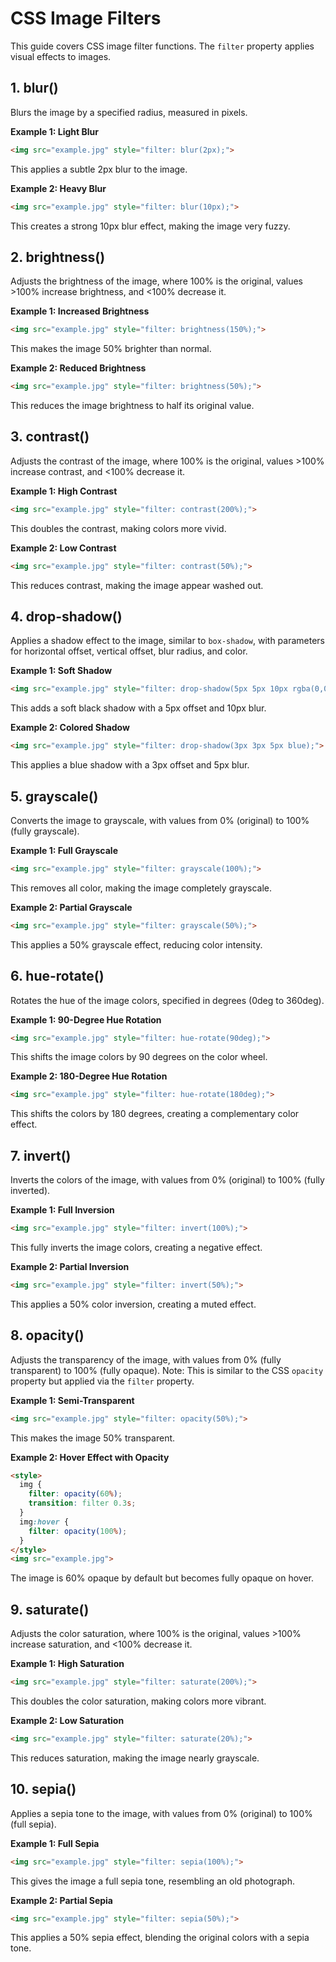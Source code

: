 # CSS Image Filters

This guide covers CSS image filter functions. The `filter` property applies visual effects to images.

## 1. blur()
Blurs the image by a specified radius, measured in pixels.

**Example 1: Light Blur**
```html
<img src="example.jpg" style="filter: blur(2px);">
```
This applies a subtle 2px blur to the image.

**Example 2: Heavy Blur**
```html
<img src="example.jpg" style="filter: blur(10px);">
```
This creates a strong 10px blur effect, making the image very fuzzy.

## 2. brightness()
Adjusts the brightness of the image, where 100% is the original, values >100% increase brightness, and <100% decrease it.

**Example 1: Increased Brightness**
```html
<img src="example.jpg" style="filter: brightness(150%);">
```
This makes the image 50% brighter than normal.

**Example 2: Reduced Brightness**
```html
<img src="example.jpg" style="filter: brightness(50%);">
```
This reduces the image brightness to half its original value.

## 3. contrast()
Adjusts the contrast of the image, where 100% is the original, values >100% increase contrast, and <100% decrease it.

**Example 1: High Contrast**
```html
<img src="example.jpg" style="filter: contrast(200%);">
```
This doubles the contrast, making colors more vivid.

**Example 2: Low Contrast**
```html
<img src="example.jpg" style="filter: contrast(50%);">
```
This reduces contrast, making the image appear washed out.

## 4. drop-shadow()
Applies a shadow effect to the image, similar to `box-shadow`, with parameters for horizontal offset, vertical offset, blur radius, and color.

**Example 1: Soft Shadow**
```html
<img src="example.jpg" style="filter: drop-shadow(5px 5px 10px rgba(0,0,0,0.5));">
```
This adds a soft black shadow with a 5px offset and 10px blur.

**Example 2: Colored Shadow**
```html
<img src="example.jpg" style="filter: drop-shadow(3px 3px 5px blue);">
```
This applies a blue shadow with a 3px offset and 5px blur.

## 5. grayscale()
Converts the image to grayscale, with values from 0% (original) to 100% (fully grayscale).

**Example 1: Full Grayscale**
```html
<img src="example.jpg" style="filter: grayscale(100%);">
```
This removes all color, making the image completely grayscale.

**Example 2: Partial Grayscale**
```html
<img src="example.jpg" style="filter: grayscale(50%);">
```
This applies a 50% grayscale effect, reducing color intensity.

## 6. hue-rotate()
Rotates the hue of the image colors, specified in degrees (0deg to 360deg).

**Example 1: 90-Degree Hue Rotation**
```html
<img src="example.jpg" style="filter: hue-rotate(90deg);">
```
This shifts the image colors by 90 degrees on the color wheel.

**Example 2: 180-Degree Hue Rotation**
```html
<img src="example.jpg" style="filter: hue-rotate(180deg);">
```
This shifts the colors by 180 degrees, creating a complementary color effect.

## 7. invert()
Inverts the colors of the image, with values from 0% (original) to 100% (fully inverted).

**Example 1: Full Inversion**
```html
<img src="example.jpg" style="filter: invert(100%);">
```
This fully inverts the image colors, creating a negative effect.

**Example 2: Partial Inversion**
```html
<img src="example.jpg" style="filter: invert(50%);">
```
This applies a 50% color inversion, creating a muted effect.

## 8. opacity()
Adjusts the transparency of the image, with values from 0% (fully transparent) to 100% (fully opaque). Note: This is similar to the CSS `opacity` property but applied via the `filter` property.

**Example 1: Semi-Transparent**
```html
<img src="example.jpg" style="filter: opacity(50%);">
```
This makes the image 50% transparent.

**Example 2: Hover Effect with Opacity**
```html
<style>
  img {
    filter: opacity(60%);
    transition: filter 0.3s;
  }
  img:hover {
    filter: opacity(100%);
  }
</style>
<img src="example.jpg">
```
The image is 60% opaque by default but becomes fully opaque on hover.

## 9. saturate()
Adjusts the color saturation, where 100% is the original, values >100% increase saturation, and <100% decrease it.

**Example 1: High Saturation**
```html
<img src="example.jpg" style="filter: saturate(200%);">
```
This doubles the color saturation, making colors more vibrant.

**Example 2: Low Saturation**
```html
<img src="example.jpg" style="filter: saturate(20%);">
```
This reduces saturation, making the image nearly grayscale.

## 10. sepia()
Applies a sepia tone to the image, with values from 0% (original) to 100% (full sepia).

**Example 1: Full Sepia**
```html
<img src="example.jpg" style="filter: sepia(100%);">
```
This gives the image a full sepia tone, resembling an old photograph.

**Example 2: Partial Sepia**
```html
<img src="example.jpg" style="filter: sepia(50%);">
```
This applies a 50% sepia effect, blending the original colors with a sepia tone.
